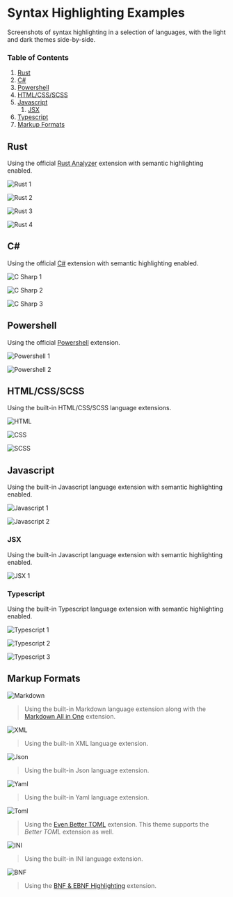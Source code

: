 # Syntax Highlighting Examples
Screenshots of syntax highlighting in a selection of languages, with the light and dark themes side-by-side.

### Table of Contents
1. [Rust](#rust)
2. [C#](#c#)
3. [Powershell](#powershell)
4. [HTML/CSS/SCSS](#html/css/scss)
5. [Javascript](#javascript)
   1. [JSX](#jsx)
6. [Typescript](#typescript)
7. [Markup Formats](#markup-formats)

## Rust
Using the official [Rust Analyzer](https://marketplace.visualstudio.com/items?itemName=rust-lang.rust-analyzer) extension with semantic highlighting enabled.

![Rust 1](./img/examples/rust_1.png)

![Rust 2](./img/examples/rust_2.png)

![Rust 3](./img/examples/rust_3.png)

![Rust 4](./img/examples/rust_4.png)

## C#
Using the official [C#](https://marketplace.visualstudio.com/items?itemName=ms-dotnettools.csharp) extension with semantic highlighting enabled.

![C Sharp 1](./img/examples/csharp_1.png)

![C Sharp 2](./img/examples/csharp_2.png)

![C Sharp 3](./img/examples/csharp_3.png)

## Powershell
Using the official [Powershell](https://marketplace.visualstudio.com/items?itemName=ms-vscode.PowerShell) extension.

![Powershell 1](./img/examples/powershell_1.png)

![Powershell 2](./img/examples/powershell_2.png)

## HTML/CSS/SCSS
Using the built-in HTML/CSS/SCSS language extensions.

![HTML](./img/examples/html_1.png)

![CSS](./img/examples/css_1.png)

![SCSS](./img/examples/scss_1.png)

## Javascript
Using the built-in Javascript language extension with semantic highlighting enabled.

![Javascript 1](./img/examples/js_1.png)

![Javascript 2](./img/examples/js_2.png)

### JSX
Using the built-in Javascript language extension with semantic highlighting enabled.

![JSX 1](./img/examples/jsx_1.png)

### Typescript
Using the built-in Typescript language extension with semantic highlighting enabled.

![Typescript 1](./img/examples/ts_1.png)

![Typescript 2](./img/examples/ts_2.png)

![Typescript 3](./img/examples/ts_3.png)

## Markup Formats
![Markdown](./img/examples/markdown_1.png)
> Using the built-in Markdown language extension along with the [Markdown All in One](https://marketplace.visualstudio.com/items?itemName=yzhang.markdown-all-in-one) extension.

![XML](./img/examples/xml_1.png)
> Using the built-in XML language extension.

![Json](./img/examples/json_1.png)
> Using the built-in Json language extension.

![Yaml](./img/examples/yaml_1.png)
> Using the built-in Yaml language extension.

![Toml](./img/examples/toml_1.png)
> Using the [Even Better TOML](https://marketplace.visualstudio.com/items?itemName=tamasfe.even-better-toml) extension. This theme supports the *Better TOML* extension as well.

![INI](./img/examples/ini_1.png)
> Using the built-in INI language extension.

![BNF](./img/examples/bnf_1.png)
> Using the [BNF & EBNF Highlighting](https://marketplace.visualstudio.com/items?itemName=Vallentin.vscode-bnf) extension.
